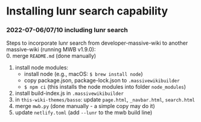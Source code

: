 # Installing lunr search capability

### 2022-07-06/07/10  including lunr search

Steps to incorporate lunr search from developer-massive-wiki to  another massive-wiki (running MWB v1.9.0):  
0. merge `README.md` (done manually)  
1. install node modules:  
    - install node (e.g., macOS: `$ brew install node`)  
	- copy package.json, package-lock.json  to `.massivewikibuilder`  
	- `$ npm ci`  (this installs the node modules into folder `node_modules`)  
2. install build-index.js  in `.massivewikibuilder`  
3. in `this-wiki-themes/basso`: update `page.html`, `_navbar.html`, `search.html`  
4. merge `mwb.py` (done manually - a simple copy may do it)  
5. update `netlify.toml` (add `--lunr` to the mwb build line)  



